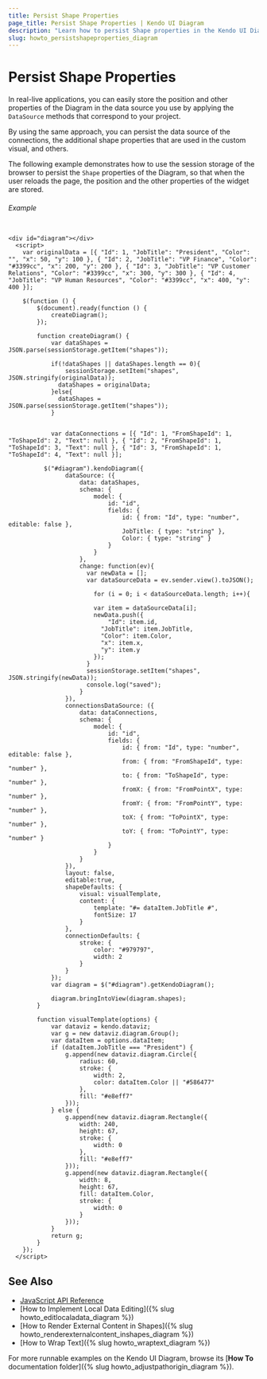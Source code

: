 ```yaml
---
title: Persist Shape Properties
page_title: Persist Shape Properties | Kendo UI Diagram
description: "Learn how to persist Shape properties in the Kendo UI Diagram widget."
slug: howto_persistshapeproperties_diagram
---
```


# Persist Shape Properties

In real-live applications, you can easily store the position and other properties of the Diagram in the data source you use by applying the `DataSource` methods that correspond to your project.

By using the same approach, you can persist the data source of the connections, the additional shape properties that are used in the custom visual, and others.

The following example demonstrates how to use the session storage of the browser to persist the `Shape` properties of the Diagram, so that when the user reloads the page, the position and the other properties of the widget are stored.

###### Example

```dojo

<div id="diagram"></div>
  <script>
    var originalData = [{ "Id": 1, "JobTitle": "President", "Color": "", "x": 50, "y": 100 }, { "Id": 2, "JobTitle": "VP Finance", "Color": "#3399cc", "x": 200, "y": 200 }, { "Id": 3, "JobTitle": "VP Customer Relations", "Color": "#3399cc", "x": 300, "y": 300 }, { "Id": 4, "JobTitle": "VP Human Resources", "Color": "#3399cc", "x": 400, "y": 400 }];

    $(function () {
        $(document).ready(function () {
            createDiagram();
        });

        function createDiagram() {
          	var dataShapes = JSON.parse(sessionStorage.getItem("shapes"));

          	if(!dataShapes || dataShapes.length == 0){
          		sessionStorage.setItem("shapes", JSON.stringify(originalData));
              dataShapes = originalData;
            }else{
              dataShapes = JSON.parse(sessionStorage.getItem("shapes"));
            }


            var dataConnections = [{ "Id": 1, "FromShapeId": 1, "ToShapeId": 2, "Text": null }, { "Id": 2, "FromShapeId": 1, "ToShapeId": 3, "Text": null }, { "Id": 3, "FromShapeId": 1, "ToShapeId": 4, "Text": null }];

          $("#diagram").kendoDiagram({
                dataSource: ({
                    data: dataShapes,
                    schema: {
                        model: {
                            id: "id",
                            fields: {
                                id: { from: "Id", type: "number", editable: false },
                                JobTitle: { type: "string" },
                                Color: { type: "string" }
                            }
                        }
                    },
                    change: function(ev){
                      var newData = [];
                      var dataSourceData = ev.sender.view().toJSON();

                    	for (i = 0; i < dataSourceData.length; i++){

                        var item = dataSourceData[i];
                      	newData.push({
                        	"Id": item.id,
                          "JobTitle": item.JobTitle,
                          "Color": item.Color,
                          "x": item.x,
                          "y": item.y
                        });
                      }
                      sessionStorage.setItem("shapes", JSON.stringify(newData));
                      console.log("saved");
                    }
                }),
                connectionsDataSource: ({
                    data: dataConnections,
                    schema: {
                        model: {
                            id: "id",
                            fields: {
                                id: { from: "Id", type: "number", editable: false },
                                from: { from: "FromShapeId", type: "number" },
                                to: { from: "ToShapeId", type: "number" },
                                fromX: { from: "FromPointX", type: "number" },
                                fromY: { from: "FromPointY", type: "number" },
                                toX: { from: "ToPointX", type: "number" },
                                toY: { from: "ToPointY", type: "number" }
                            }
                        }
                    }
                }),
                layout: false,
              	editable:true,
                shapeDefaults: {
                    visual: visualTemplate,
                    content: {
                        template: "#= dataItem.JobTitle #",
                        fontSize: 17
                    }
                },
                connectionDefaults: {
                    stroke: {
                        color: "#979797",
                        width: 2
                    }
                }
            });
            var diagram = $("#diagram").getKendoDiagram();

            diagram.bringIntoView(diagram.shapes);
        }

        function visualTemplate(options) {
            var dataviz = kendo.dataviz;
            var g = new dataviz.diagram.Group();
            var dataItem = options.dataItem;
            if (dataItem.JobTitle === "President") {
                g.append(new dataviz.diagram.Circle({
                    radius: 60,
                    stroke: {
                        width: 2,
                        color: dataItem.Color || "#586477"
                    },
                    fill: "#e8eff7"
                }));
            } else {
                g.append(new dataviz.diagram.Rectangle({
                    width: 240,
                    height: 67,
                    stroke: {
                        width: 0
                    },
                    fill: "#e8eff7"
                }));
                g.append(new dataviz.diagram.Rectangle({
                    width: 8,
                    height: 67,
                    fill: dataItem.Color,
                    stroke: {
                        width: 0
                    }
                }));
            }
            return g;
        }
    });
  </script>

```

## See Also

* [JavaScript API Reference](/api/javascript/dataviz/ui/diagram)
* [How to Implement Local Data Editing]({% slug howto_editlocaladata_diagram %})
* [How to Render External Content in Shapes]({% slug howto_renderexternalcontent_inshapes_diagram %})
* [How to Wrap Text]({% slug howto_wraptext_diagram %})

For more runnable examples on the Kendo UI Diagram, browse its [**How To** documentation folder]({% slug howto_adjustpathorigin_diagram %}).
